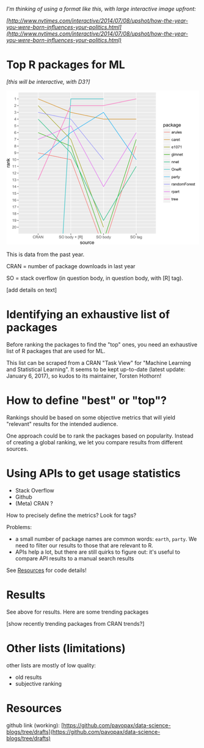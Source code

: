 *I'm thinking of using a format like this, with large interactive image upfront:*

*[http://www.nytimes.com/interactive/2014/07/08/upshot/how-the-year-you-were-born-influences-your-politics.html](http://www.nytimes.com/interactive/2014/07/08/upshot/how-the-year-you-were-born-influences-your-politics.html)*


# Top R packages for ML

*[this will be interactive, with D3?]*

<img src="img/ranks.png" width=600px></img>


This is data from the past year.

CRAN = number of package downloads in last year

SO = stack overflow (in question body, in question body, with [R] tag). 

[add details on text]


# Identifying an exhaustive list of packages

Before ranking the packages to find the "top" ones, you need an exhaustive list
of R packages that are used for ML. 

This list can be scraped from a CRAN "Task View" for "Machine Learning and
Statistical Learning". It seems to be kept up-to-date (latest update: January
6, 2017), so kudos to its maintainer, Torsten Hothorn!


# How to define "best" or "top"?

Rankings should be based on some objective metrics that will yield "relevant"
results for the intended audience. 

One approach could be to rank the packages based on popularity. Instead of
creating a global ranking, we let you compare results from different sources.


# Using APIs to get usage statistics 


  * Stack Overflow
  * Github
  * (Meta) CRAN ?

How to precisely define the metrics? Look for tags?

Problems:

  * a small number of package names are common words: `earth`, `party`. We need
    to filter our results to those that are relevant to R.
  * APIs help a lot, but there are still quirks to figure out: it's useful to
    compare API results to a manual search results

See [Resources](#Resources) for code details!


# Results

See above for results. Here are some trending packages

[show recently trending packages from CRAN trends?]


# Other lists (limitations)

other lists are mostly of low quality:

  * old results
  * subjective ranking



# Resources

github link (working): [https://github.com/pavopax/data-science-blogs/tree/drafts](https://github.com/pavopax/data-science-blogs/tree/drafts)


